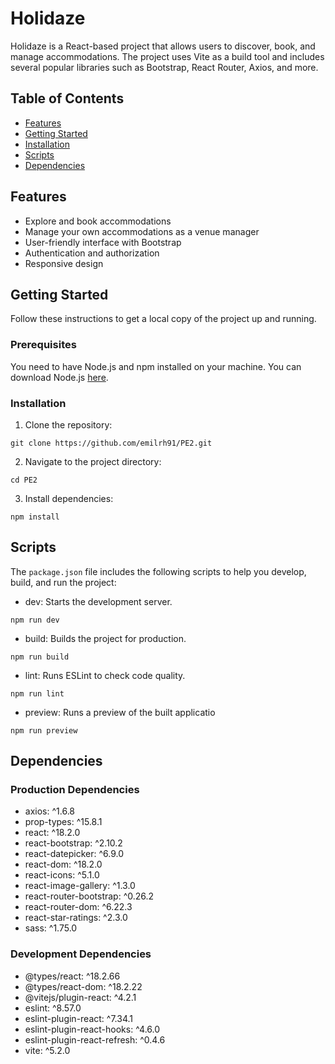 # Holidaze

Holidaze is a React-based project that allows users to discover, book, and manage accommodations. The project uses Vite as a build tool and includes several popular libraries such as Bootstrap, React Router, Axios, and more.


## Table of Contents
- [Features](#features)
- [Getting Started](#getting-started)
- [Installation](#installation)
- [Scripts](#scripts)
- [Dependencies](#dependencies)

## Features

- Explore and book accommodations
- Manage your own accommodations as a venue manager
- User-friendly interface with Bootstrap
- Authentication and authorization
- Responsive design

## Getting Started

Follow these instructions to get a local copy of the project up and running.

### Prerequisites

You need to have Node.js and npm installed on your machine. You can download Node.js [here](https://nodejs.org/).

### Installation

1. Clone the repository:

``` 
git clone https://github.com/emilrh91/PE2.git
```

2. Navigate to the project directory:

```
cd PE2
```

3. Install dependencies:

```
npm install
```


## Scripts
The `package.json` file includes the following scripts to help you develop, build, and run the project:

* dev: Starts the development server.

```
npm run dev
```

* build: Builds the project for production.

```
npm run build
```

* lint: Runs ESLint to check code quality.


```
npm run lint
```

* preview: Runs a preview of the built applicatio

```
npm run preview
```

## Dependencies

### Production Dependencies

* axios: ^1.6.8
* prop-types: ^15.8.1
* react: ^18.2.0
* react-bootstrap: ^2.10.2
* react-datepicker: ^6.9.0
* react-dom: ^18.2.0
* react-icons: ^5.1.0
* react-image-gallery: ^1.3.0
* react-router-bootstrap: ^0.26.2
* react-router-dom: ^6.22.3
* react-star-ratings: ^2.3.0
* sass: ^1.75.0

### Development Dependencies
* @types/react: ^18.2.66
* @types/react-dom: ^18.2.22
* @vitejs/plugin-react: ^4.2.1
* eslint: ^8.57.0
* eslint-plugin-react: ^7.34.1
* eslint-plugin-react-hooks: ^4.6.0
* eslint-plugin-react-refresh: ^0.4.6
* vite: ^5.2.0